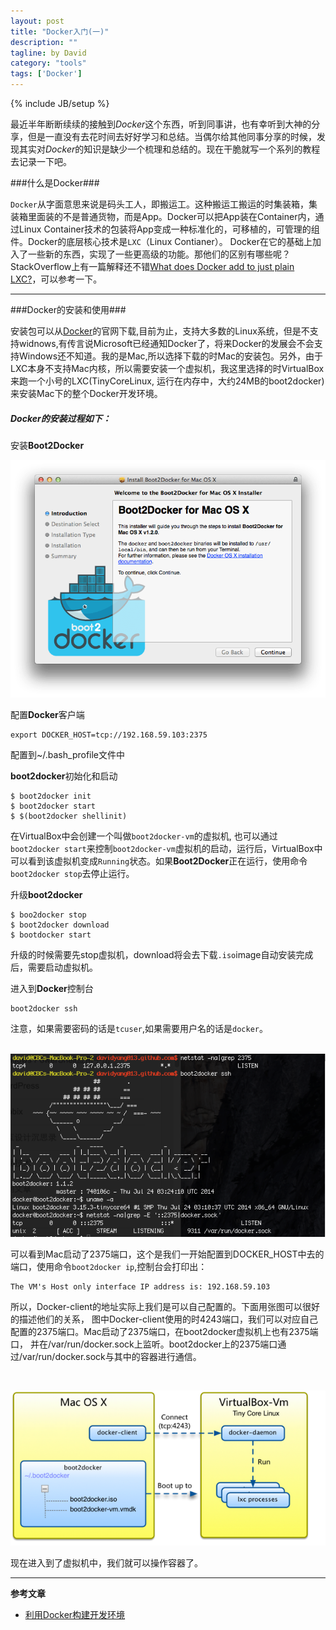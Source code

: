 ```yaml
---
layout: post
title: "Docker入门(一)"
description: ""
tagline: by David
category: "tools"
tags: ['Docker']
---
```

{% include JB/setup %}
 
最近半年断断续续的接触到*Docker*这个东西，听到同事讲，也有幸听到大神的分享，但是一直没有去花时间去好好学习和总结。当偶尔给其他同事分享的时候，发现其实对*Docker*的知识是缺少一个梳理和总结的。现在干脆就写一个系列的教程去记录一下吧。

<!--more-->

###什么是Docker###
    
`Docker`从字面意思来说是码头工人，即搬运工。这种搬运工搬运的时集装箱，集装箱里面装的不是普通货物，而是App。Docker可以把App装在Container内，通过Linux Container技术的包装将App变成一种标准化的，可移植的，可管理的组件。Docker的底层核心技术是`LXC`（Linux Contianer）。
Docker在它的基础上加入了一些新的东西，实现了一些更高级的功能。那他们的区别有哪些呢？StackOverflow上有一篇解释还不错[What does Docker add to just plain LXC?](http://stackoverflow.com/questions/17989306/what-does-docker-add-to-just-plain-lxc)，可以参考一下。

<!-- 换行
* * *
---
- - - - 
-->

* * *


###Docker的安装和使用###

安装包可以从[Docker](https://docs.docker.com/installation/)的官网下载,目前为止，支持大多数的Linux系统，但是不支持widnows,有传言说Microsoft已经通知Docker了，将来Docker的发展会不会支持Windows还不知道。我的是Mac,所以选择下载的时Mac的安装包。另外，由于LXC本身不支持Mac内核，所以需要安装一个虚拟机，我这里选择的时VirtualBox来跑一个小号的LXC(TinyCoreLinux, 运行在内存中，大约24MB的boot2docker)来安装Mac下的整个Docker开发环境。    



##### Docker的安装过程如下：
安装**Boot2Docker**

<!-- ![alt Boot2Docker](/assets/pics/osx-installer.png "Boot2Dcoker") -->
<img src="/assets/pics/osx-installer.png" alt="Boot2Docker" title="Boot2Dcoker" width="600" />

配置**Docker**客户端

    export DOCKER_HOST=tcp://192.168.59.103:2375

配置到~/.bash_profile文件中    


**boot2docker**初始化和启动    
   
    $ boot2docker init
    $ boot2docker start    
    $ $(boot2docker shellinit)    

在VirtualBox中会创建一个叫做`boot2docker-vm`的虚拟机, 也可以通过`boot2docker start`来控制`boot2docker-vm`虚拟机的启动，运行后，VirtualBox中可以看到该虚拟机变成`Running`状态。如果**Boot2Docker**正在运行，使用命令`boot2docker stop`去停止运行。    

升级**boot2docker**
    
    $ boo2docker stop   
    $ boot2docker download  
    $ bootdocker start    

升级的时候需要先stop虚拟机，download将会去下载`.iso`image自动安装完成后，需要启动虚拟机。    

      

进入到**Docker**控制台

    boot2docker ssh    

注意，如果需要密码的话是`tcuser`,如果需要用户名的话是`docker`。   

<br/> 

<img src="/assets/pics/terminal.png" alt="Terminal" title="Terminal" width="550" />

<br/>

可以看到Mac启动了2375端口，这个是我们一开始配置到DOCKER_HOST中去的端口，使用命令`boot2docker ip`,控制台会打印出：

    The VM's Host only interface IP address is: 192.168.59.103

所以，Docker-client的地址实际上我们是可以自己配置的。下面用张图可以很好的描述他们的关系， 图中Docker-client使用的时4243端口，我们可以对应自己配置的2375端口。Mac启动了2375端口，在boot2docker虚拟机上也有2375端口， 并在/var/run/docker.sock上监听。boot2docker上的2375端口通过/var/run/docker.sock与其中的容器进行通信。       

<br/>

![alt Docker](/assets/pics/QQ20140921-2.png "Docker")

现在进入到了虚拟机中，我们就可以操作容器了。

* * *

**参考文章**    
* [利用Docker构建开发环境](http://tech.uc.cn/?p=2726)